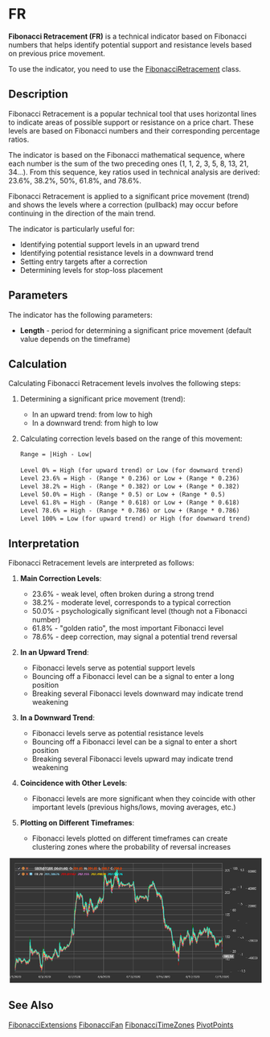 # FR

**Fibonacci Retracement (FR)** is a technical indicator based on Fibonacci numbers that helps identify potential support and resistance levels based on previous price movement.

To use the indicator, you need to use the [FibonacciRetracement](xref:StockSharp.Algo.Indicators.FibonacciRetracement) class.

## Description

Fibonacci Retracement is a popular technical tool that uses horizontal lines to indicate areas of possible support or resistance on a price chart. These levels are based on Fibonacci numbers and their corresponding percentage ratios.

The indicator is based on the Fibonacci mathematical sequence, where each number is the sum of the two preceding ones (1, 1, 2, 3, 5, 8, 13, 21, 34...). From this sequence, key ratios used in technical analysis are derived: 23.6%, 38.2%, 50%, 61.8%, and 78.6%.

Fibonacci Retracement is applied to a significant price movement (trend) and shows the levels where a correction (pullback) may occur before continuing in the direction of the main trend.

The indicator is particularly useful for:
- Identifying potential support levels in an upward trend
- Identifying potential resistance levels in a downward trend
- Setting entry targets after a correction
- Determining levels for stop-loss placement

## Parameters

The indicator has the following parameters:
- **Length** - period for determining a significant price movement (default value depends on the timeframe)

## Calculation

Calculating Fibonacci Retracement levels involves the following steps:

1. Determining a significant price movement (trend):
   - In an upward trend: from low to high
   - In a downward trend: from high to low

2. Calculating correction levels based on the range of this movement:
   ```
   Range = |High - Low|
   
   Level 0% = High (for upward trend) or Low (for downward trend)
   Level 23.6% = High - (Range * 0.236) or Low + (Range * 0.236)
   Level 38.2% = High - (Range * 0.382) or Low + (Range * 0.382)
   Level 50.0% = High - (Range * 0.5) or Low + (Range * 0.5)
   Level 61.8% = High - (Range * 0.618) or Low + (Range * 0.618)
   Level 78.6% = High - (Range * 0.786) or Low + (Range * 0.786)
   Level 100% = Low (for upward trend) or High (for downward trend)
   ```

## Interpretation

Fibonacci Retracement levels are interpreted as follows:

1. **Main Correction Levels**:
   - 23.6% - weak level, often broken during a strong trend
   - 38.2% - moderate level, corresponds to a typical correction
   - 50.0% - psychologically significant level (though not a Fibonacci number)
   - 61.8% - "golden ratio", the most important Fibonacci level
   - 78.6% - deep correction, may signal a potential trend reversal

2. **In an Upward Trend**:
   - Fibonacci levels serve as potential support levels
   - Bouncing off a Fibonacci level can be a signal to enter a long position
   - Breaking several Fibonacci levels downward may indicate trend weakening

3. **In a Downward Trend**:
   - Fibonacci levels serve as potential resistance levels
   - Bouncing off a Fibonacci level can be a signal to enter a short position
   - Breaking several Fibonacci levels upward may indicate trend weakening

4. **Coincidence with Other Levels**:
   - Fibonacci levels are more significant when they coincide with other important levels (previous highs/lows, moving averages, etc.)

5. **Plotting on Different Timeframes**:
   - Fibonacci levels plotted on different timeframes can create clustering zones where the probability of reversal increases

![indicator_fibonacci_retracement](../../../../images/indicator_fibonacci_retracement.png)

## See Also

[FibonacciExtensions](fibonacci_extensions.md)
[FibonacciFan](fibonacci_fan.md)
[FibonacciTimeZones](fibonacci_time_zones.md)
[PivotPoints](pivot_points.md)